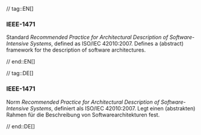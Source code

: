 // tag::EN[]
### IEEE-1471

Standard _Recommended Practice for Architectural Description of Software-Intensive Systems_,
defined as ISO/IEC 42010:2007. Defines a (abstract) framework for the description of software architectures.


// end::EN[]

// tag::DE[]
### IEEE-1471

Norm *Recommended Practice for Architectural Description of
Software-Intensive Systems*, definiert als ISO/IEC 42010:2007. Legt
einen (abstrakten) Rahmen für die Beschreibung von
Softwarearchitekturen fest.




// end::DE[]

